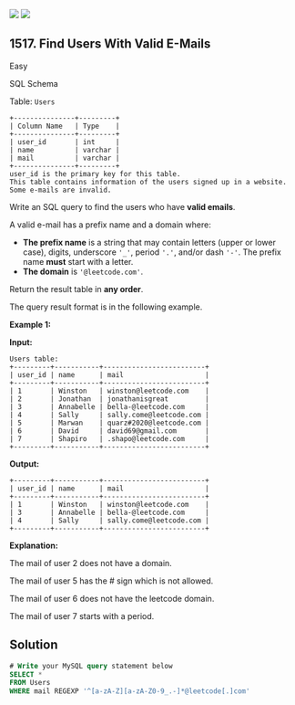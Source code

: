 [![](https://img.shields.io/github/stars/javadev/LeetCode-in-Java?label=Stars&style=flat-square)](https://github.com/javadev/LeetCode-in-Java)
[![](https://img.shields.io/github/forks/javadev/LeetCode-in-Java?label=Fork%20me%20on%20GitHub%20&style=flat-square)](https://github.com/javadev/LeetCode-in-Java/fork)

## 1517\. Find Users With Valid E-Mails

Easy

SQL Schema

Table: `Users`

    +---------------+---------+
    | Column Name   | Type    |
    +---------------+---------+
    | user_id       | int     |
    | name          | varchar |
    | mail          | varchar |
    +---------------+---------+
    user_id is the primary key for this table.
    This table contains information of the users signed up in a website. Some e-mails are invalid. 

Write an SQL query to find the users who have **valid emails**.

A valid e-mail has a prefix name and a domain where:

*   **The prefix name** is a string that may contain letters (upper or lower case), digits, underscore `'_'`, period `'.'`, and/or dash `'-'`. The prefix name **must** start with a letter.
*   **The domain** is `'@leetcode.com'`.

Return the result table in **any order**.

The query result format is in the following example.

**Example 1:**

**Input:**

    Users table:
    +---------+-----------+-------------------------+
    | user_id | name      | mail                    |
    +---------+-----------+-------------------------+
    | 1       | Winston   | winston@leetcode.com    |
    | 2       | Jonathan  | jonathanisgreat         |
    | 3       | Annabelle | bella-@leetcode.com     |
    | 4       | Sally     | sally.come@leetcode.com |
    | 5       | Marwan    | quarz#2020@leetcode.com |
    | 6       | David     | david69@gmail.com       |
    | 7       | Shapiro   | .shapo@leetcode.com     |
    +---------+-----------+-------------------------+

**Output:**

    +---------+-----------+-------------------------+
    | user_id | name      | mail                    |
    +---------+-----------+-------------------------+
    | 1       | Winston   | winston@leetcode.com    |
    | 3       | Annabelle | bella-@leetcode.com     |
    | 4       | Sally     | sally.come@leetcode.com |
    +---------+-----------+-------------------------+

**Explanation:**

The mail of user 2 does not have a domain.

The mail of user 5 has the # sign which is not allowed.

The mail of user 6 does not have the leetcode domain.

The mail of user 7 starts with a period.

## Solution

```sql
# Write your MySQL query statement below
SELECT *
FROM Users
WHERE mail REGEXP '^[a-zA-Z][a-zA-Z0-9_.-]*@leetcode[.]com'
```